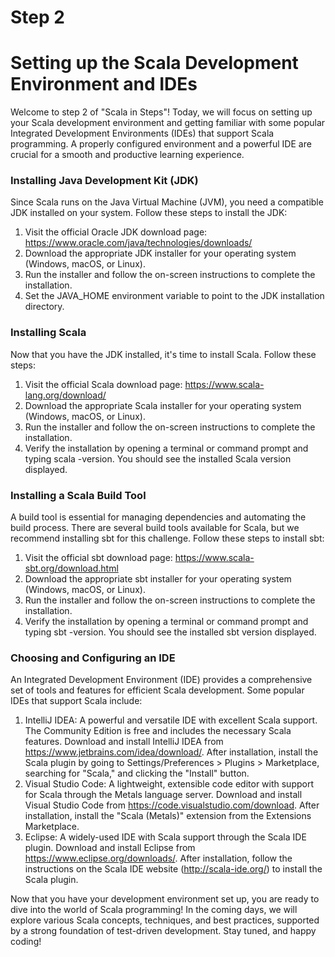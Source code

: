 # Step 2
# Setting up the Scala Development Environment and IDEs
Welcome to step 2 of "Scala in Steps"! Today, we will focus on setting up your Scala development environment and getting familiar with some popular Integrated Development Environments (IDEs) that support Scala programming. A properly configured environment and a powerful IDE are crucial for a smooth and productive learning experience.
### Installing Java Development Kit (JDK)
Since Scala runs on the Java Virtual Machine (JVM), you need a compatible JDK installed on your system. Follow these steps to install the JDK:
1. Visit the official Oracle JDK download page: https://www.oracle.com/java/technologies/downloads/
2. Download the appropriate JDK installer for your operating system (Windows, macOS, or Linux).
3. Run the installer and follow the on-screen instructions to complete the installation.
4. Set the JAVA_HOME environment variable to point to the JDK installation directory.
### Installing Scala
Now that you have the JDK installed, it's time to install Scala. Follow these steps:
1. Visit the official Scala download page: https://www.scala-lang.org/download/
2. Download the appropriate Scala installer for your operating system (Windows, macOS, or Linux).
3. Run the installer and follow the on-screen instructions to complete the installation.
4. Verify the installation by opening a terminal or command prompt and typing scala -version. You should see the installed Scala version displayed.
### Installing a Scala Build Tool
A build tool is essential for managing dependencies and automating the build process. There are several build tools available for Scala, but we recommend installing sbt for this challenge. Follow these steps to install sbt:
1. Visit the official sbt download page: https://www.scala-sbt.org/download.html
2. Download the appropriate sbt installer for your operating system (Windows, macOS, or Linux).
3. Run the installer and follow the on-screen instructions to complete the installation.
4. Verify the installation by opening a terminal or command prompt and typing sbt -version. You should see the installed sbt version displayed.
### Choosing and Configuring an IDE
An Integrated Development Environment (IDE) provides a comprehensive set of tools and features for efficient Scala development. Some popular IDEs that support Scala include:
1. IntelliJ IDEA: A powerful and versatile IDE with excellent Scala support. The Community Edition is free and includes the necessary Scala features. Download and install IntelliJ IDEA from https://www.jetbrains.com/idea/download/. After installation, install the Scala plugin by going to Settings/Preferences > Plugins > Marketplace, searching for "Scala," and clicking the "Install" button.
2. Visual Studio Code: A lightweight, extensible code editor with support for Scala through the Metals language server. Download and install Visual Studio Code from https://code.visualstudio.com/download. After installation, install the "Scala (Metals)" extension from the Extensions Marketplace.
3. Eclipse: A widely-used IDE with Scala support through the Scala IDE plugin. Download and install Eclipse from https://www.eclipse.org/downloads/. After installation, follow the instructions on the Scala IDE website (http://scala-ide.org/) to install the Scala plugin.

Now that you have your development environment set up, you are ready to dive into the world of Scala programming! In the coming days, we will explore various Scala concepts, techniques, and best practices, supported by a strong foundation of test-driven development. Stay tuned, and happy coding!